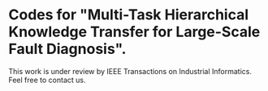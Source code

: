 # Codes for "Multi-Task Hierarchical Knowledge Transfer for Large-Scale Fault Diagnosis". 
This work is under review by IEEE Transactions on Industrial Informatics.
Feel free to contact us.
